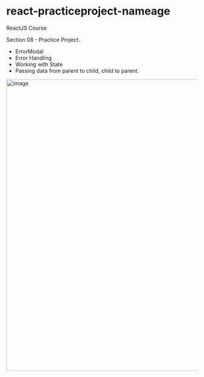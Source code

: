 # react-practiceproject-nameage
ReactJS Course

Section 08 - Practice Project.
- ErrorModal
- Error Handling
- Working with State
- Passing data from parent to child, child to parent.

<img width="770" alt="image" src="https://user-images.githubusercontent.com/83804066/152789315-54894979-4e08-4c30-8400-7c9f821e66a7.png">
